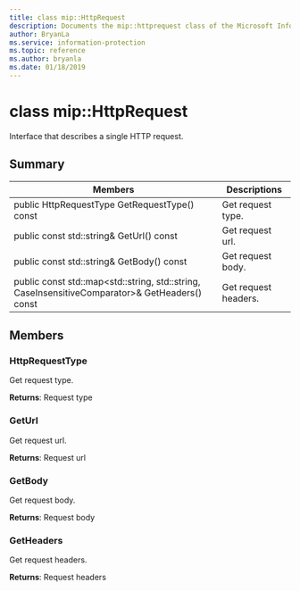 ```yaml
---
title: class mip::HttpRequest 
description: Documents the mip::httprequest class of the Microsoft Information Protection (MIP) SDK.
author: BryanLa
ms.service: information-protection
ms.topic: reference
ms.author: bryanla
ms.date: 01/18/2019
---
```


# class mip::HttpRequest 
Interface that describes a single HTTP request.
  
## Summary
 Members                        | Descriptions                                
--------------------------------|---------------------------------------------
public HttpRequestType GetRequestType() const  |  Get request type.
public const std::string& GetUrl() const  |  Get request url.
public const std::string& GetBody() const  |  Get request body.
public const std::map<std::string, std::string, CaseInsensitiveComparator>& GetHeaders() const  |  Get request headers.
  
## Members
  
### HttpRequestType
Get request type.

  
**Returns**: Request type
  
### GetUrl
Get request url.

  
**Returns**: Request url
  
### GetBody
Get request body.

  
**Returns**: Request body
  
### GetHeaders
Get request headers.

  
**Returns**: Request headers